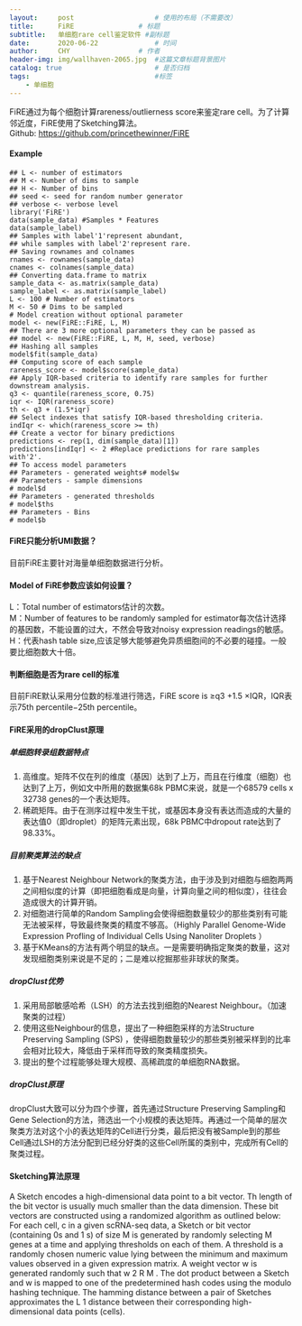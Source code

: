 ```yaml
---
layout:     post   				    # 使用的布局（不需要改）
title:      FiRE				# 标题 
subtitle:   单细胞rare cell鉴定软件 #副标题
date:       2020-06-22				# 时间
author:     CHY					# 作者
header-img: img/wallhaven-2065.jpg 	#这篇文章标题背景图片
catalog: true 						# 是否归档
tags:								#标签
    - 单细胞
---
```

FiRE通过为每个细胞计算rareness/outlierness score来鉴定rare cell。为了计算邻近度，FiRE使用了Sketching算法。<br>
Github: https://github.com/princethewinner/FiRE <br>

#### Example
```
## L <- number of estimators
## M <- Number of dims to sample
## H <- Number of bins
## seed <- seed for random number generator
## verbose <- verbose level
library('FiRE')
data(sample_data) #Samples * Features
data(sample_label)
## Samples with label'1'represent abundant,
## while samples with label'2'represent rare.
## Saving rownames and colnames
rnames <- rownames(sample_data)
cnames <- colnames(sample_data)
## Converting data.frame to matrix
sample_data <- as.matrix(sample_data)
sample_label <- as.matrix(sample_label)
L <- 100 # Number of estimators
M <- 50 # Dims to be sampled
# Model creation without optional parameter
model <- new(FiRE::FiRE, L, M)
## There are 3 more optional parameters they can be passed as
## model <- new(FiRE::FiRE, L, M, H, seed, verbose)
## Hashing all samples
model$fit(sample_data)
## Computing score of each sample
rareness_score <- model$score(sample_data)
## Apply IQR-based criteria to identify rare samples for further downstream analysis.
q3 <- quantile(rareness_score, 0.75)
iqr <- IQR(rareness_score)
th <- q3 + (1.5*iqr)
## Select indexes that satisfy IQR-based thresholding criteria.
indIqr <- which(rareness_score >= th)
## Create a vector for binary predictions
predictions <- rep(1, dim(sample_data)[1])
predictions[indIqr] <- 2 #Replace predictions for rare samples with'2'.
## To access model parameters
## Parameters - generated weights# model$w
## Parameters - sample dimensions
# model$d
## Parameters - generated thresholds
# model$ths
## Parameters - Bins
# model$b
```

#### FiRE只能分析UMI数据？
目前FiRE主要针对海量单细胞数据进行分析。

#### Model of FiRE参数应该如何设置？
L：Total number of estimators估计的次数。<br>
M：Number of features to be randomly sampled for estimator每次估计选择的基因数，不能设置的过大，不然会导致对noisy expression readings的敏感。<br>
H：代表hash table size,应该足够大能够避免异质细胞间的不必要的碰撞。一般要比细胞数大十倍。<br>

#### 判断细胞是否为rare cell的标准
目前FiRE默认采用分位数的标准进行筛选，FiRE score is ≥q3 +1.5 ×IQR，IQR表示75th percentile−25th percentile。<br>

#### FiRE采用的dropClust原理
##### 单细胞转录组数据特点
1. 高维度。矩阵不仅在列的维度（基因）达到了上万，而且在行维度（细胞）也达到了上万，例如文中所用的数据集68k PBMC来说，就是一个68579 cells x 32738 genes的一个表达矩阵。
2. 稀疏矩阵。由于在测序过程中发生干扰，或基因本身没有表达而造成的大量的表达值0（即droplet）的矩阵元素出现，68k PBMC中dropout rate达到了98.33%。
##### 目前聚类算法的缺点
1. 基于Nearest Neighbour Network的聚类方法，由于涉及到对细胞与细胞两两之间相似度的计算（即把细胞看成是向量，计算向量之间的相似度），往往会造成很大的计算开销。
2. 对细胞进行简单的Random Sampling会使得细胞数量较少的那些类别有可能无法被采样，导致最终聚类的精度不够高。（Highly Parallel Genome-Wide Expression Profling of Individual Cells Using Nanoliter Droplets ）
3. 基于KMeans的方法有两个明显的缺点。一是需要明确指定聚类的数量，这对发现细胞类别来说是不足的；二是难以挖掘那些非球状的聚类。
##### dropClust优势
1. 采用局部敏感哈希（LSH）的方法去找到细胞的Nearest Neighbour。（加速聚类的过程）
2. 使用这些Neighbour的信息，提出了一种细胞采样的方法Structure Preserving Sampling (SPS) ，使得细胞数量较少的那些类别被采样到的比率会相对比较大，降低由于采样而导致的聚类精度损失。
3. 提出的整个过程能够处理大规模、高稀疏度的单细胞RNA数据。
##### dropClust原理
dropClust大致可以分为四个步骤，首先通过Structure Preserving Sampling和Gene Selection的方法，筛选出一个小规模的表达矩阵。再通过一个简单的层次聚类方法对这个小的表达矩阵的Cell进行分类，最后把没有被Sample到的那些Cell通过LSH的方法分配到已经分好类的这些Cell所属的类别中，完成所有Cell的聚类过程。

#### Sketching算法原理
A Sketch encodes a high-dimensional data point to a bit vector. Th length of the bit vector is usually much smaller than the data dimension. These bit vectors are constructed using a randomized algorithm as outlined below: For each cell, c in a given scRNA-seq data, a Sketch or bit vector (containing 0s and 1 s) of size M is generated by randomly selecting M genes at a time and applying thresholds on each of them. A threshold is a randomly chosen numeric value lying between the minimum and maximum values observed in a given expression matrix. A weight vector w is generated randomly such that w 2 R M . The dot product between a Sketch and w is mapped to one of the predetermined hash codes
using the modulo hashing technique. The hamming distance between a pair of Sketches approximates the L 1 distance between their corresponding high-dimensional data points (cells).